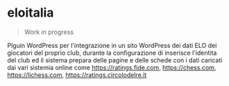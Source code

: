 # eloitalia

> Work in progress

Plguin WordPress per l'integrazione in un sito WordPress dei dati ELO dei giocatori del proprio club, durante la configurazione di inserisce l'identita del club ed il sistema prepara delle pagine e delle schede con i dati caricati dai vari sistemia online come https://ratings.fide.com, https://chess.com, https://lichess.com, https://ratings.circolodelre.it
